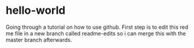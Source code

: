 # hello-world
Going through a tutorial on how to use github.
First step is to edit this red me file in a new branch called readme-edits so i can merge this with the master branch afterwards.
